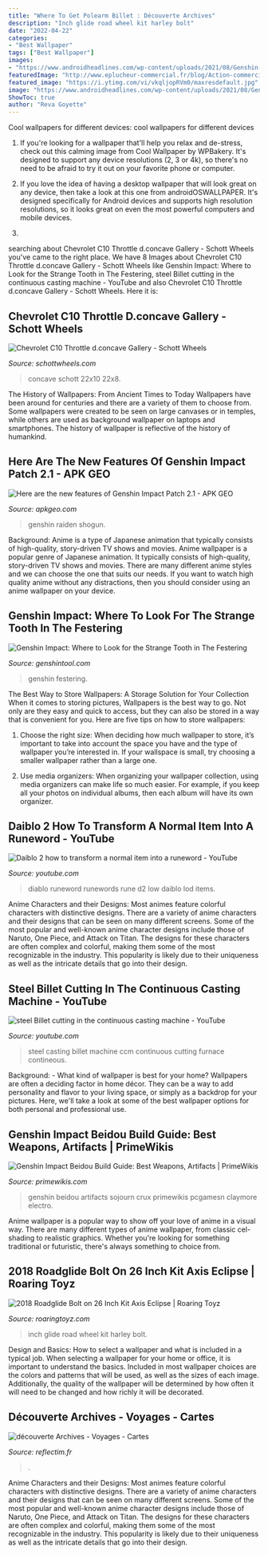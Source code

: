 ```yaml
---
title: "Where To Get Polearm Billet : Découverte Archives"
description: "Inch glide road wheel kit harley bolt"
date: "2022-04-22"
categories:
- "Best Wallpaper"
tags: ["Best Wallpaper"]
images:
- "https://www.androidheadlines.com/wp-content/uploads/2021/08/Genshin-Impact-Patch-2-2-1420x799.jpg"
featuredImage: "http://www.eplucheur-commercial.fr/blog/Action-commerciale/Negociation-commerciale/_IMAGES2_/Images/decouverte-clients-600_397.jpg"
featured_image: "https://i.ytimg.com/vi/vkqljopRVm0/maxresdefault.jpg"
image: "https://www.androidheadlines.com/wp-content/uploads/2021/08/Genshin-Impact-Patch-2-2-1420x799.jpg"
ShowToc: true
author: "Reva Goyette"
---
```



Cool wallpapers for different devices:
cool wallpapers for different devices 

1. If you're looking for a wallpaper that'll help you relax and de-stress, check out this calming image from Cool Wallpaper by WPBakery. It's designed to support any device resolutions (2, 3 or 4k), so there's no need to be afraid to try it out on your favorite phone or computer.

2. If you love the idea of having a desktop wallpaper that will look great on any device, then take a look at this one from androidOSWALLPAPER. It's designed specifically for Android devices and supports high resolution resolutions, so it looks great on even the most powerful computers and mobile devices.

3.

	

		
searching about Chevrolet C10 Throttle d.concave Gallery - Schott Wheels you've came to the right place. We have 8 Images about Chevrolet C10 Throttle d.concave Gallery - Schott Wheels like Genshin Impact: Where to Look for the Strange Tooth in The Festering, steel Billet cutting in the continuous casting machine - YouTube and also Chevrolet C10 Throttle d.concave Gallery - Schott Wheels. Here it is:
		
    
## Chevrolet C10 Throttle D.concave Gallery - Schott Wheels

<img loading=lazy src="http://images.iconfigurators.app/images/gallery/1972-C10-Throttle-concave-22x8_1332.5-22x10-rims-brush-polish_1.jpg" onerror="this.onerror=null;this.src='https://tse1.mm.bing.net/th?id=OIP.ANKeu7U9jNN3E-JLmdvMFAHaDt&amp;pid=15.1';" alt="Chevrolet C10 Throttle d.concave Gallery - Schott Wheels">

_Source: schottwheels.com_

>concave schott 22x10 22x8. 

	

The History of Wallpapers: From Ancient Times to Today
Wallpapers have been around for centuries and there are a variety of them to choose from. Some wallpapers were created to be seen on large canvases or in temples, while others are used as background wallpaper on laptops and smartphones. The history of wallpaper is reflective of the history of humankind.

    
## Here Are The New Features Of Genshin Impact Patch 2.1 - APK GEO

<img loading=lazy src="https://www.androidheadlines.com/wp-content/uploads/2021/08/Genshin-Impact-Patch-2-2-1420x799.jpg" onerror="this.onerror=null;this.src='https://tse3.mm.bing.net/th?id=OIP.GK5Wx5HVGeGzvL8Y4MmghgHaEK&amp;pid=15.1';" alt="Here are the new features of Genshin Impact Patch 2.1 - APK GEO">

_Source: apkgeo.com_

>genshin raiden shogun. 

	

Background: Anime is a type of Japanese animation that typically consists of high-quality, story-driven TV shows and movies.
Anime wallpaper is a popular genre of Japanese animation. It typically consists of high-quality, story-driven TV shows and movies. There are many different anime styles and we can choose the one that suits our needs. If you want to watch high quality anime without any distractions, then you should consider using an anime wallpaper on your device.

    
## Genshin Impact: Where To Look For The Strange Tooth In The Festering

<img loading=lazy src="https://genshintool.com/wp-content/uploads/2020/12/unnamed-file-3205.jpg" onerror="this.onerror=null;this.src='https://tse3.mm.bing.net/th?id=OIP.25nU1t0ozOqdODeKCtEvwwHaDt&amp;pid=15.1';" alt="Genshin Impact: Where to Look for the Strange Tooth in The Festering">

_Source: genshintool.com_

>genshin festering. 

	

The Best Way to Store Wallpapers: A Storage Solution for Your Collection
When it comes to storing pictures, Wallpapers is the best way to go. Not only are they easy and quick to access, but they can also be stored in a way that is convenient for you. Here are five tips on how to store wallpapers:
1) Choose the right size: When deciding how much wallpaper to store, it’s important to take into account the space you have and the type of wallpaper you’re interested in. If your wallspace is small, try choosing a smaller wallpaper rather than a large one.

2) Use media organizers: When organizing your wallpaper collection, using media organizers can make life so much easier. For example, if you keep all your photos on individual albums, then each album will have its own organizer.

    
## Daiblo 2 How To Transform A Normal Item Into A Runeword - YouTube

<img loading=lazy src="https://i.ytimg.com/vi/vkqljopRVm0/maxresdefault.jpg" onerror="this.onerror=null;this.src='https://tse3.mm.bing.net/th?id=OIP.sONGa-yfoq0n2zcxMsRjIgHaEK&amp;pid=15.1';" alt="Daiblo 2 how to transform a normal item into a runeword - YouTube">

_Source: youtube.com_

>diablo runeword runewords rune d2 low daiblo lod items. 

	

Anime Characters and their Designs: Most animes feature colorful characters with distinctive designs.
There are a variety of anime characters and their designs that can be seen on many different screens. Some of the most popular and well-known anime character designs include those of Naruto, One Piece, and Attack on Titan. The designs for these characters are often complex and colorful, making them some of the most recognizable in the industry. This popularity is likely due to their uniqueness as well as the intricate details that go into their design.

    
## Steel Billet Cutting In The Continuous Casting Machine - YouTube

<img loading=lazy src="https://i.ytimg.com/vi/pUihWqHb4GQ/hqdefault.jpg" onerror="this.onerror=null;this.src='https://tse1.mm.bing.net/th?id=OIP.t7hdbm9OX4KCqFMIUz9SogHaFj&amp;pid=15.1';" alt="steel Billet cutting in the continuous casting machine - YouTube">

_Source: youtube.com_

>steel casting billet machine ccm continuous cutting furnace contineous. 

	

Background: - What kind of wallpaper is best for your home?
Wallpapers are often a deciding factor in home décor. They can be a way to add personality and flavor to your living space, or simply as a backdrop for your pictures. Here, we'll take a look at some of the best wallpaper options for both personal and professional use.

    
## Genshin Impact Beidou Build Guide: Best Weapons, Artifacts | PrimeWikis

<img loading=lazy src="https://primewikis.com/wp-content/uploads/genshin-impact-beidou-2.jpg" onerror="this.onerror=null;this.src='https://tse4.mm.bing.net/th?id=OIP.J0qIWuvp9Tex8r4SDFlmOgHaEK&amp;pid=15.1';" alt="Genshin Impact Beidou Build Guide: Best Weapons, Artifacts | PrimeWikis">

_Source: primewikis.com_

>genshin beidou artifacts sojourn crux primewikis pcgamesn claymore electro. 

	

Anime wallpaper is a popular way to show off your love of anime in a visual way. There are many different types of anime wallpaper, from classic cel-shading to realistic graphics. Whether you're looking for something traditional or futuristic, there's always something to choice from.

    
## 2018 Roadglide Bolt On 26 Inch Kit Axis Eclipse | Roaring Toyz

<img loading=lazy src="https://roaringtoyz.com/wp-content/uploads/2019/05/2016-Harley-Road-Glide-26-Inch-Bolt-On-Front-Wheel-Kit-Roaring-Toyz-650x433.jpg" onerror="this.onerror=null;this.src='https://tse4.mm.bing.net/th?id=OIP.vn_UShtOAbaSmKYhDd9C1QHaE7&amp;pid=15.1';" alt="2018 Roadglide Bolt on 26 Inch Kit Axis Eclipse | Roaring Toyz">

_Source: roaringtoyz.com_

>inch glide road wheel kit harley bolt. 

	

Design and Basics: How to select a wallpaper and what is included in a typical job.
When selecting a wallpaper for your home or office, it is important to understand the basics. Included in most wallpaper choices are the colors and patterns that will be used, as well as the sizes of each image. Additionally, the quality of the wallpaper will be determined by how often it will need to be changed and how richly it will be decorated.

    
## Découverte Archives - Voyages - Cartes

<img loading=lazy src="http://www.eplucheur-commercial.fr/blog/Action-commerciale/Negociation-commerciale/_IMAGES2_/Images/decouverte-clients-600_397.jpg" onerror="this.onerror=null;this.src='https://tse3.mm.bing.net/th?id=OIP.FNnnO-otIo5xHUwpr89CSwHaE5&amp;pid=15.1';" alt="découverte Archives - Voyages - Cartes">

_Source: reflectim.fr_

>. 

	

Anime Characters and their Designs: Most animes feature colorful characters with distinctive designs.
There are a variety of anime characters and their designs that can be seen on many different screens. Some of the most popular and well-known anime character designs include those of Naruto, One Piece, and Attack on Titan. The designs for these characters are often complex and colorful, making them some of the most recognizable in the industry. This popularity is likely due to their uniqueness as well as the intricate details that go into their design.

